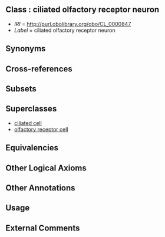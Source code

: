 
## Class : ciliated olfactory receptor neuron

 * *IRI* = http://purl.obolibrary.org/obo/CL_0000847
 * *Label* = ciliated olfactory receptor neuron

## Synonyms


## Cross-references


## Subsets


## Superclasses

 * [ciliated cell](../../CL/64/CL_0000064.md)
 * [olfactory receptor cell](../../CL/07/CL_0000207.md)

## Equivalencies


## Other Logical Axioms


## Other Annotations


## Usage


## External Comments

